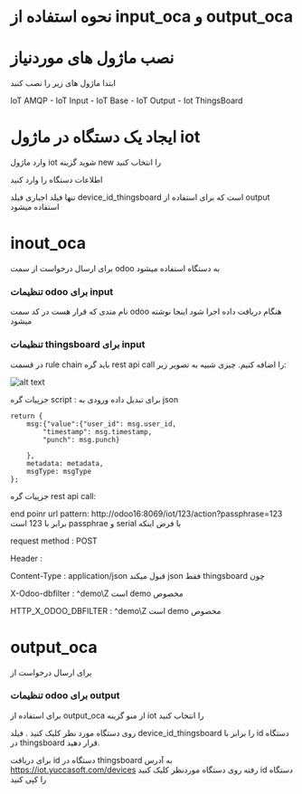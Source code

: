 # نحوه استفاده از input_oca  و output_oca



# نصب ماژول های موردنیاز

ابتدا ماژول های زیر را نصب کنبد

IoT AMQP - IoT Input - IoT Base - IoT Output - Iot ThingsBoard

# ایجاد یک دستگاه در ماژول iot

وارد ماژول iot شوید گزینه new را انتخاب کنید

اطلاعات دستگاه را وارد کنید

تنها فیلد اجباری فیلد device_id_thingsboard است که برای استفاده از output استفاده میشود



# inout_oca
برای ارسال درخواست از سمت odoo به دستگاه استفاده میشود


### تنظیمات odoo برای input

نام متدی که قرار هست در کد سمت odoo هنگام دریافت داده اجرا شود اینجا نوشته میشود


### تنظیمات thingsboard برای input

در قسمت rule chain باید گره rest api call را اضافه کنیم. چیزی شبیه به تصویر زیر:

![alt text](https://s8.uupload.ir/files/screenshot_from_2023-05-23_13-17-53_82c.png)

جزپیات گره script : برای تبدیل داده ورودی به json

```
return {
    msg:{"value":{"user_id": msg.user_id,
        "timestamp": msg.timestamp,
        "punch": msg.punch}
        
    },
    metadata: metadata, 
    msgType: msgType
};

```

جزپیات گره rest api call: 

end poinr url pattern: http://odoo16:8069/iot/123/action?passphrase=123            برابر با 123 است passphrae و serial با فرض اینکه 

request method : POST

Header :

Content-Type : application/json        قبول میکند json فقط thingsboard چون

X-Odoo-dbfilter : ^demo\Z              است  demo  مخصوص

HTTP_X_ODOO_DBFILTER : ^demo\Z         است  demo  مخصوص





# output_oca

برای ارسال درخواست از 

### تنظیمات odoo برای output


برای استفاده از output_oca از منو گزینه iot را انتخاب کنید

روی دستگاه مورد نظر کلیک کنید . فیلد device_id_thingsboard را برابر با id دستگاه در thingsboard قرار دهید. 

برای دریافت id دستگاه در thingsboard به آدرس https://iot.yuccasoft.com/devices رفته روی دستگاه موردنظر کلیک کنید id دستگاه را کپی کنید



